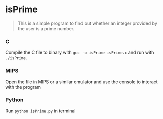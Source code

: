 # isPrime

> This is a simple program to find out whether an integer provided by the user is a prime number.

### C

Compile the C file to binary with `gcc -o isPrime isPrime.c` and run with `./isPrime`.

### MIPS

Open the file in MIPS or a similar emulator and use the console to interact with the program

### Python

Run `python isPrime.py` in terminal
